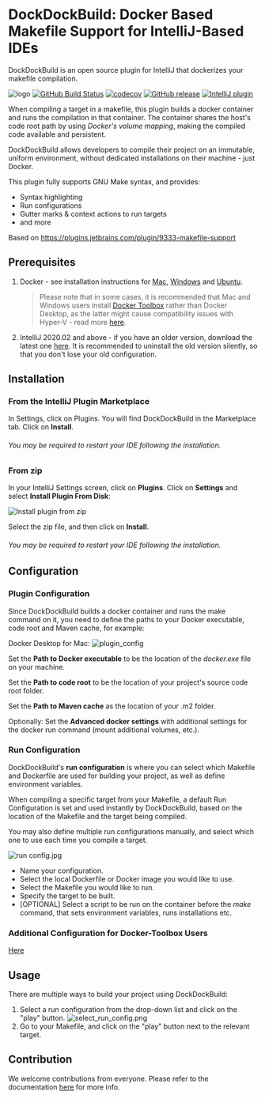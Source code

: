 DockDockBuild: Docker Based Makefile Support for IntelliJ-Based IDEs
====================================================================

DockDockBuild is an open source plugin for IntelliJ that dockerizes your makefile compilation.

![logo](https://github.com/intuit/DockDockBuild/blob/master/images/logo_banner.png?raw=true)
[![GitHub Build Status](https://img.shields.io/github/workflow/status/intuit/DockDockBuild/Java%20CI)](https://github.com/intuit/DockDockBuild/actions/workflows/build.yml)
[![codecov](https://codecov.io/gh/intuit/DockDockBuild/branch/master/graph/badge.svg)](https://codecov.io/gh/intuit/DockDockBuild)
[![GitHub release](https://img.shields.io/github/release/intuit/DockDockBuild.svg)](https://github.com/intuit/DockDockBuild/releases)
[![IntelliJ plugin](https://img.shields.io/jetbrains/plugin/v/13740-dockdockbuild)](https://plugins.jetbrains.com/plugin/13740-dockdockbuild)


When compiling a target in a makefile, this plugin builds a docker container and runs the compilation in that container. 
The container shares the host's code root path by using *Docker's volume mapping*, making the compiled code available and persistent. 
  
DockDockBuild allows developers to compile their project on an immutable, uniform environment, 
without dedicated installations on their machine - just Docker.

This plugin fully supports GNU Make syntax, and provides:

 * Syntax highlighting
 * Run configurations
 * Gutter marks & context actions to run targets
 * and more
  
Based on https://plugins.jetbrains.com/plugin/9333-makefile-support

Prerequisites
-------------
  1. Docker - see installation instructions for [Mac][Mac], [Windows][Windows] and [Ubuntu][Ubuntu].
      >Please note that in some cases, it is recommended that Mac and Windows users install [Docker Toolbox][Docker Toolbox] rather than Docker Desktop, as the latter might cause compatibility issues with Hyper-V - read more [here](https://docs.docker.com/docker-for-mac/docker-toolbox/).
  		
  2. IntelliJ 2020.02 and above - if you have an older version, download the latest one [here][intelliJ download]. It is recommended to uninstall the old version silently, so that you don't lose your old configuration.
  
Installation
------------
### From the IntelliJ Plugin Marketplace
In Settings, click on Plugins. You will find DockDockBuild in the Marketplace tab.
Click on **Install**.

###### You may be required to restart your IDE following the installation.
### From zip
In your IntelliJ Settings screen, click on **Plugins**. Click on **Settings** and select **Install Plugin From Disk**:
 
![Install plugin from zip](https://github.com/intuit/DockDockBuild/blob/master/images/install_from_zip.png?raw=true)

Select the zip file, and then click on **Install**. 

###### You may be required to restart your IDE following the installation.


Configuration
-------------
### Plugin Configuration
Since DockDockBuild builds a docker container and runs the make command on it, you need to define the paths to your Docker executable, code root and Maven cache, for example:

Docker Desktop for Mac:
![plugin_config](https://github.com/intuit/DockDockBuild/blob/master/images/plugin_config.png?raw=true)

Set the **Path to Docker executable** to be the location of the *docker.exe* file on your machine.

Set the **Path to code root** to be the location of your project's source code root folder.

Set the **Path to Maven cache** as the location of your .m2 folder.

Optionally: Set the **Advanced docker settings** with additional settings for the docker run command (mount additional volumes, etc.).

### Run Configuration
DockDockBuild's **run configuration** is where you can select which Makefile and Dockerfile are used for building your project, 
as well as define environment variables. 

When compiling a specific target from your Makefile, a default Run Configuration is set and used 
instantly by DockDockBuild, based on the location of the Makefile and the target being compiled.

You may also define multiple run configurations manually, and select which one to use each
time you compile a target.

![run config.jpg](https://github.com/intuit/DockDockBuild/blob/master/images/run_config.png?raw=true)


* Name your configuration.
* Select the local Dockerfile or Docker image you would like to use.
* Select the Makefile you would like to run.
* Specify the target to be built.
* [OPTIONAL] Select a script to be run on the container before the *make* command, that sets environment variables, 
runs installations etc.  

### Additional Configuration for Docker-Toolbox Users
[Here](./DOCKER_TOOLBOX_SETUP.md)

Usage
-----
There are multiple ways to build your project using DockDockBuild:

1. Select a run configuration from the drop-down list and click on the "play" button. ![select_run_config.png](https://github.com/intuit//DockDockBuild/blob/master/images/select_run_config.png?raw=true)
2. Go to your Makefile, and click on the "play" button next to the relevant target.
 
Contribution
------------
We welcome contributions from everyone. Please refer to the documentation [here](.github/CONTRIBUTING.md) for more info.

[Mac]:https://docs.docker.com/docker-for-mac/install/
[Windows]:https://docs.docker.com/docker-for-windows/install/
[Ubuntu]:https://docs.docker.com/install/linux/docker-ee/ubuntu/
[Docker Toolbox]:https://docs.docker.com/toolbox/overview/

[intelliJ download]:https://www.jetbrains.com/idea/download
[gradle-intellij-plugin]:https://github.com/JetBrains/gradle-intellij-plugin
[Grammar-Kit]:https://github.com/jetbrains/grammar-kit
[Grammar-Kit plugin]:https://plugins.jetbrains.com/plugin/6606-grammar-kit
